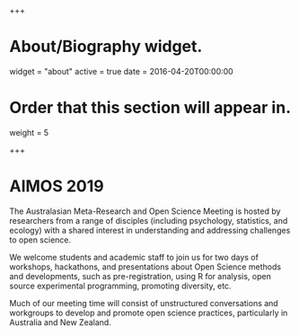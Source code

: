 +++
# About/Biography widget.
widget = "about"
active = true
date = 2016-04-20T00:00:00

# Order that this section will appear in.
weight = 5
 
+++

# AIMOS 2019

The Australasian Meta-Research and Open Science Meeting is hosted by researchers from a range of disciples (including psychology, statistics, and ecology) with a shared interest in understanding and addressing challenges to open science. 

We welcome students and academic staff to join us for two days of workshops, hackathons, and presentations about Open Science methods and developments, such as pre-registration, using R for analysis, open source experimental programming, promoting diversity, etc. 

Much of our meeting time will consist of unstructured conversations and workgroups to develop and promote open science practices, particularly in Australia and New Zealand.

